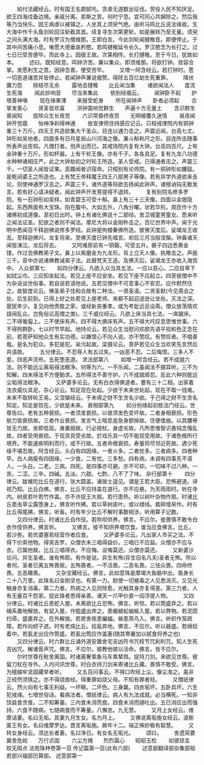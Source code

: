 <!-- { "loadSidebar": true } -->
　　如付法藏经云。时有国王名罽腻吒。贪虐无道数出征伐。劳役人民不知厌足。欲王四海戍备边境。亲戚分离。若斯之苦。何时宁息。宜可同心共摒除之。然后我等乃当快乐。因王病虐以被镇之。人坐其上须臾气绝。由听马鸣比丘说法缘故。生大海中作千头鱼剑轮回注斩截其首。续复寻生次第更斩。如是展转乃至无量。须臾之间头满大海。时有罗汉为僧维那。王即白言。今此剑轮闻揵稚音。即便停止。于其中间苦痛小息。唯愿大德垂哀矜愍。若鸣揵稚延令长久。罗汉愍念为长打之。过七日已受苦便毕。而此寺上。因彼王故。次第相传。长打揵稚。至于今日。犹故如本。
　　述曰。既知经意。鸣钟济苦。兼以集众。即须维那。将欲打钟。敛容合掌。发愿利生之意。因钟念善。便受苦毕。
　　又增一阿含经云。若打钟时。愿一切恶道诸苦并皆停止。若闻钟声兼说偈赞。得除五百亿劫生死重罪。
　　降伏魔力怨　　除结尽无余
　　露地击揵稚　　比丘闻当集
　　诸欲闻法人　　度流生死海
　　闻此妙响音　　尽当来集此
　　依别经偈云。
　　闻钟卧不起　　护塔善神嗔
　　现在缘果薄　　来报受蛇身
　　所在闻钟声　　卧者必须起
　　合掌发善心　　贤圣皆欢喜
　　洪钟震响觉群生　　声遍十方无量土
　　含识群生普闻知　　拔除众生长夜苦
　　六识常昏终夜苦　　无明被覆久迷情
　　昼夜闻钟开觉寤　　怡神净刹得神通
　　依宣律师住持感应记云。只桓戒律院内有铜钟重三十万斤。四天王共造欲集大千圣众。目连以通力击之。声震远闻。台高七丈。钟形如吴地者。四面多有日月星辰山川河海之像。兼斗斛称尺之形。目连所击随事所表声出告知。凡僧打者。但声出而已。其戒场院内复有大钟。台高四百尺。上有金钟重十万斤。形如杯器。上有千轮王像。亦有千子。各各具足。复有九龙八功德水种种诸相庄严。此之大钟劫初之时轮王所造。圣人受戒。已得通者击之。声震三千。一切圣人闻皆证果。恶趣闻者识宿命。只桓别有论师院。有一铜钟形如腰鼓。是乾闼婆王之所造也。上有梵王帝释魔王四王八部男子等像。若有异学外道欲来击论。则使神通罗汉击之。声震三千。诸外道等将欲击扬闻此钟声。诸根讷钝无敢发言。若有好心请决疑者。闻此钟声开发菩提得不退转。
　　复有别院名修多罗院。有一石钟形如吴样。如青碧玉可受十斛。鼻上有三十三天像。四面以金银隐起。东西两面有大宝珠。陷在腹中。大如五升。八角分曜。状若华形。周匝作十方诸佛初成道像。至初日出时。钟上有诸化佛说十二部经。舍卫城童男童女。悉来听之闻法证圣。犯欲之者则不闻法。摩尼大将以金刚杵击之。百亿世界中声。闻于光明中悉闻百千释迦佛说修多罗经。此钟是拘楼秦佛所造。彼佛灭度后。娑竭龙王收去。至释迦佛兴。龙复将来。至佛灭度已钟先唱言。却后三月当般涅槃。钟鼻诸天闻皆洟泣。龙后将去。
　　又阿难房前有一铜磬。可受五升。磐子四边悉黄金镂。作过去佛教弟子文。鼻上以紫磨金为九龙形。背上立天人像。执椎击之。声振三千。音中亦说诸佛教诫弟子法。此磬梵天王造。及佛灭后。娑竭龙王亦收入海宫中。
入众部第七
　　如四分律云。凡欲入众当具五法。一应以慈心。二应自卑下如拭尘巾。三应知坐起法。若见上座不应安坐。若见下座不应起立。四至彼僧中不为杂说谈世俗事。若自说若请他说。五若见僧中不可意事心不安忍。应作默然住之。故智度论云。佛圣弟子住和合故有二种法。一贤圣语。二贤圣默(今见斋会之处。后生前到。已得上好之处若见上座老师。来都不起迎送逊让坐处。灭法之深。寔犹年少。复见向他贵胜之家。或经新丧重孝。或为考妣远忌设斋。僧众放荡情欢諠闹乱众。岂免俗讥高僧之类)。三千威仪经云。凡欲上床当具七法。一庠踞床。二不得匍匐上。三不使床有声。四不得大拂床有声。五不得大吒叹息思惟世事。六不得狗群卧。七以时节早起。地持论云。若见众生当慰问欢颜先语平视和色正念在前。若菩萨知他众生有实功德。以嫌恨心不向人说。亦不赞叹。有赞叹者。不唱善哉。是名为犯众。多犯是犯。染污起故。梁摄论云。菩萨若见众生当欢笑先言然后共语故。
　　五分律云。不忍辱人有五过失。一凶恶不忍。二后悔恨。三多人不爱。四恶声流布。五死堕恶道。
求法部第八
　　如增一阿含经云。若不成就六法。则不能远尘离垢得法眼净。何等为六。一不乐闻。二虽闻法不摄耳听。三不为知解。四未得法不方便勤求。五所得法不善守护。六不成就顺忍。反此六种则能远尘垢得法眼净。
　　又萨婆多论云。无有白衣得佛道者。要有三十二相。出家着法衣威仪具足。杂心论云。知足现在处起。少欲于未来世处起。现在不取一钱难。未来不取转轮王易。又涅槃经云。于未得之财不生贪名少欲。于己得之财不生贪名知足。知足是现在。少欲是未来。
衰相部第九
　　如分别缘起初胜法门经云。世尊告曰。老有五种衰损。一者须发衰损。以彼须发色变坏故。二者身相衰损。形色肤力皆衰损故。三者作业衰损。发言气上喘息逾急身颤掉故。住便偻曲。以其腰脊皆无力故。坐即低屈。身羸弱故。行必按杖。身虚劣故。凡所思惟智识愚钝念惛乱故。四者受用衰损。于现资具受劣故。於戏乐具一切不能现受用故。于诸色根所行境界。不能速疾明利而行。或不行故。五者命根衰损。寿量将尽邻近死故。遇少死缘不堪忍故。阿含经云。头白有四因缘。一者火多。二者忧多。三者病多。四者种早。白人病瘦有四因缘。一少食。二有忧。三多愁。四有病。未调有四事先不语人。一头白。二老。三病。四死。是四事亦可避。亦不可却。一切味不过八种。一苦。二涩。三辛。四碱。五淡。六甜。七酢。八不了了味。
杂行部第十
　　四分律云。跋难陀比丘在道行。张大圆盖。诸居士遥见。谓是王若大臣。恐怖避道。谛视乃知。比丘白佛。佛言。比丘不应持盖在道行。亦不应悬。为天雨雨时。听在寺内。树皮若叶若竹作盖。亦不许捉王大扇。若行患热。听以树叶杂物作扇。时诸比丘患虫草尘露堕身上。佛言听作拂。若以草树皮叶。或以缕线。裁碎缯帛作。时有比丘得尾拂。佛言。听畜。时有年少比丘不解时事数相涉。听用算子记数。
　　又四分律云。时诸比丘自作伎。若吹呗供养。佛言。不应尔。彼畏慎不敢令白衣作伎供养。佛言听。
　　又佛言。彼不知供养塔饮食。谁当应食佛言。比丘。若沙弥。若优婆塞若经营作者应食。
　　又萨婆多论云。凡出家人市买之法。不得下价索他物。得突吉罗。众僧衣未三唱得益价。三唱已不应益。众僧亦不应与衣。已属他故。比丘三唱得衣。不应悔。设悔莫还。众僧亦莫还。
　　又新婆沙论问。异生圣者。谁有怖耶。有作是说。异生有怖(异生旧名凡夫)圣者无怖。所以者何。圣者已离五怖畏故。五怖畏者。一不活畏。二恶名畏。三怯众畏。四命终畏。五恶趣畏。
　　又杂宝藏经云。佛言。此如意珠是摩竭大鱼脑中出。鱼身长二十八万里。此珠名曰金刚坚也。有第一力。耐使一切被毒之人见悉消灭。又见光触身亦复消毒。第二力者。热病之人见则除愈。光触其身亦复得差。第三力者。人有无量百千怨家。捉此珠者悉得亲善。诸天一爪甲价直一阎浮提人物。
　　又四分律云。时诸比丘患蛇入屋。未离欲比丘恐怖。佛言。听惊。若以筒盛弃之。若以绳系置地解放。有鼠入屋。作槛盛出弃之。患蝎蜈蚣蚰蜒入屋。若以弊物。若泥团扫帚。盛裹弃之。在外解放。若房舍夜患蝙蝠。昼患燕鸟入。佛言。听织作笼疏障。若作向棂子遮。时有老病比丘。拾虱弃地。佛言。不应尔。听以器盛。若绵拾着中。若虱走出应作筒盛。若虱出筒应作盖塞(随其寒暑加以腻食将养之也)
　　又四分律云。时六群比丘诵外道安置舍宅吉凶符书咒枝节咒刹利咒。知人生死吉凶咒。解诸音声咒。佛言。不应尔。彼教他彼以活命。佛言。皆不应尔。
　　尔时世尊在毗舍离国。时诸离奢乘象马车乘辇舆。捉持刀剑。来欲见世尊。彼留刀杖在寺外。入内问讯世尊。时白衣持刀剑来寄诸比丘藏。畏慎不敢受。佛言。为檀越牢坚固藏举者听。
　　又五百问事云。不得口吹经上尘。像尘准之。虽非正经然须慎之。亦不得烧故经。得重罪如烧父母。不知有罪者轻。
　　又僧祇律云。然火向有七事无利益。一坏眼。二坏色。三身羸。四衣垢坏。五卧具坏。六生犯戒缘。七增世俗话。看病法者。僧祇律云。病人有九法成就。必当横死。一知非饶益食贪食。二不知筹量。三内食未消而食。四食未消而擿吐出。五已消应出而强持。六食不随病。七随病食而不筹量。八懈怠。九无慧。
　　又月上女经云。维摩诘妻。名曰无垢。其妻九月生女。名为月上。
　　又佛说离垢施女经云。波斯匿王有女。名曰维摩罗达。晋言离垢施。厥年十二。端正殊妙极有聪慧。
　　又转女身经云。须达长者妻。名曰净日。有女名无垢光。
　　颂曰。
　　舍遗简要　　冀舍危崄　　万行贞固
　　六尘方掩　　烈烈霜心　　昭昭玉检
　　如彼琼圭　　皎无瑕点
法苑珠林卷第一百
传记篇第一百(此有六部)
　　述意部翻译部杂集部般若部兴福部历算部。
述意部第一
